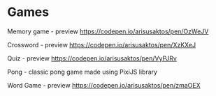# Games

Memory game - preview https://codepen.io/arisusaktos/pen/OzWeJV

Crossword - preview https://codepen.io/arisusaktos/pen/XzKXeJ

Quiz - preview https://codepen.io/arisusaktos/pen/VyPJRv

Pong - classic pong game made using PixiJS library

Word Game - preview https://codepen.io/arisusaktos/pen/zmaOEX 
